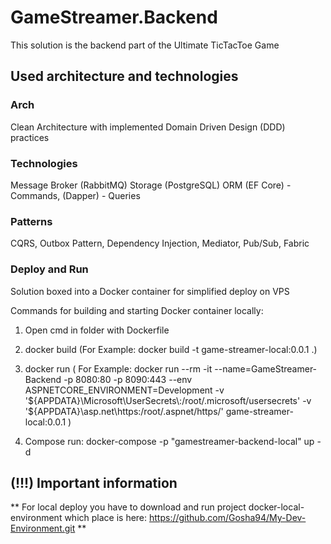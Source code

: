 # GameStreamer.Backend
This solution is the backend part of the Ultimate TicTacToe Game

## Used architecture and technologies

### Arch
Clean Architecture with implemented Domain Driven Design (DDD) practices

### Technologies
Message Broker (RabbitMQ)
Storage (PostgreSQL)
ORM (EF Core) - Commands, (Dapper) - Queries

### Patterns
CQRS, Outbox Pattern, Dependency Injection, Mediator, Pub/Sub, Fabric

### Deploy and Run
Solution boxed into a Docker container for simplified deploy on VPS

Commands for building and starting Docker container locally:
1) Open cmd in folder with Dockerfile
2) docker build
    (For Example: docker build -t game-streamer-local:0.0.1 .)
3) docker run
    (
    For Example:
        docker run --rm -it
            --name=GameStreamer-Backend
            -p 8080:80
            -p 8090:443
            --env ASPNETCORE_ENVIRONMENT=Development
            -v '${APPDATA}\Microsoft\UserSecrets\:/root/.microsoft/usersecrets'
            -v '${APPDATA}\asp.net\https:/root/.aspnet/https/'
            game-streamer-local:0.0.1
    )

4) Compose run:
docker-compose -p "gamestreamer-backend-local" up -d

## (!!!) Important information
**
For local deploy you have to download and run project docker-local-environment which place is here:
https://github.com/Gosha94/My-Dev-Environment.git
**
